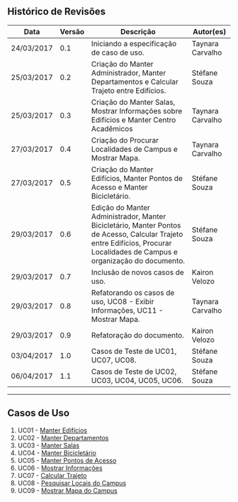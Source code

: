 ## Histórico de Revisões

| Data       | Versão | Descrição                                                                                                                                                                  | Autor(es)        |
|------------|--------|----------------------------------------------------------------------------------------------------------------------------------------------------------------------------|------------------|
| 24/03/2017 | 0.1    | Iniciando a especificação de caso de uso.                                                                                                                                  | Taynara Carvalho |
| 25/03/2017 | 0.2    | Criação do Manter Administrador, Manter Departamentos e Calcular Trajeto entre Edifícios.                                                                                  | Stéfane Souza    |
| 25/03/2017 | 0.3    | Criação do Manter Salas, Mostrar Informações sobre Edifícios e Manter Centro Acadêmicos                                                                                    | Taynara Carvalho |
| 27/03/2017 | 0.4    | Criação do Procurar Localidades de Campus e Mostrar Mapa.                                                                                                                  | Taynara Carvalho |
| 27/03/2017 | 0.5    | Criação do Manter Edifícios, Manter Pontos de Acesso e Manter Bicicletário.                                                                                                | Stéfane Souza    |
| 29/03/2017 | 0.6    | Edição do Manter Administrador, Manter Bicicletário, Manter Pontos de Acesso, Calcular Trajeto entre Edifícios, Procurar Localidades de Campus e organização do documento. | Stéfane Souza    |
| 29/03/2017 | 0.7    | Inclusão de novos casos de uso.                                                                                                                                            | Kairon Velozo    |
| 29/03/2017 | 0.8    | Refatorando os casos de uso, UC08 - Exibir Informações, UC11 - Mostrar Mapa.                                                                                                                                            | Taynara Carvalho    | 
| 29/03/2017 | 0.9    | Refatoração do documento.                                                                                                                                             | Kairon Velozo    | 
| 03/04/2017 | 1.0    | Casos de Teste de UC01, UC07, UC08.                                                                                                                                             | Stéfane Souza    | 
| 06/04/2017 | 1.1    | Casos de Teste de UC02, UC03, UC04, UC05, UC06.                                                                                                                                             | Stéfane Souza    | 

***

## Casos de Uso

1. UC01 - [Manter Edifícios](https://github.com/fga-gpp-mds/2017.1-OndeE-UnB/wiki/UC01---Manter-Edif%C3%ADcios)
2. UC02 - [Manter Departamentos](https://github.com/fga-gpp-mds/2017.1-OndeE-UnB/wiki/UC02-Manter-Departamentos)
3. UC03 - [Manter Salas](https://github.com/fga-gpp-mds/2017.1-OndeE-UnB/wiki/UC03-Manter-Salas)
4. UC04 - [Manter Bicicletário](https://github.com/fga-gpp-mds/2017.1-OndeE-UnB/wiki/UC04-Manter-Biciclet%C3%A1rios)
5. UC05 - [Manter Pontos de Acesso](https://github.com/fga-gpp-mds/2017.1-OndeE-UnB/wiki/UC05-Manter-Pontos-de-Acesso)
6. UC06 - [Mostrar Informações](https://github.com/fga-gpp-mds/2017.1-OndeE-UnB/wiki/UC06-Mostrar-Informa%C3%A7%C3%B5es)
7. UC07 - [Calcular Trajeto](https://github.com/fga-gpp-mds/2017.1-OndeE-UnB/wiki/UC07----Calcular-Trajeto-entre-Edif%C3%ADcios)
8. UC08 - [Pesquisar Locais do Campus](https://github.com/fga-gpp-mds/2017.1-OndeE-UnB/wiki/UC08---Procurar-Locais-do-Campus)
9. UC09 - [Mostrar Mapa do Campus](https://github.com/fga-gpp-mds/2017.1-OndeE-UnB/wiki/UC09--Mostrar-Mapa-do-Campus)
